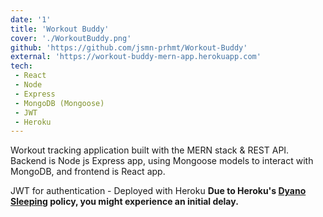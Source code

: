 ```yaml
---
date: '1'
title: 'Workout Buddy'
cover: './WorkoutBuddy.png'
github: 'https://github.com/jsmn-prhmt/Workout-Buddy'
external: 'https://workout-buddy-mern-app.herokuapp.com'
tech:
 - React
 - Node
 - Express
 - MongoDB (Mongoose)
 - JWT
 - Heroku
---
```


Workout tracking application built with the MERN stack & REST API.
Backend is Node js Express app, using Mongoose models to interact with MongoDB, and frontend is React app.

JWT for authentication - Deployed with Heroku
__Due to Heroku's [Dyano Sleeping](https://devcenter.heroku.com/articles/free-dyno-hours#dyno-sleeping) policy, you might experience an initial delay.__